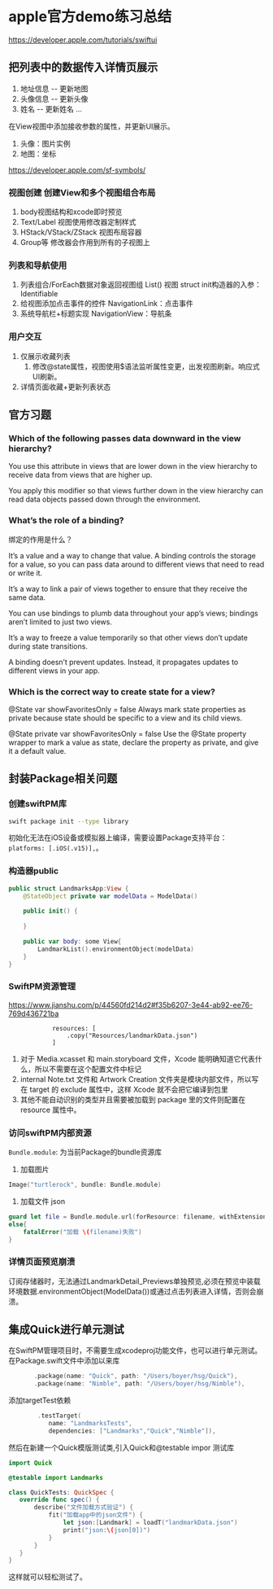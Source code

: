 # apple官方demo练习总结
https://developer.apple.com/tutorials/swiftui

## 把列表中的数据传入详情页展示
1. 地址信息 -- 更新地图
2. 头像信息 -- 更新头像
3. 姓名 -- 更新姓名
...

在View视图中添加接收参数的属性，并更新UI展示。
1. 头像：图片实例
2. 地图：坐标 

https://developer.apple.com/sf-symbols/

### 视图创建 创建View和多个视图组合布局
1. body视图结构和xcode即时预览
2. Text/Label 视图使用修改器定制样式
3. HStack/VStack/ZStack 视图布局容器
4. Group等 修改器会作用到所有的子视图上

### 列表和导航使用
1. 列表组合/ForEach数据对象返回视图组
    List() 视图 struct init构造器的入参：Identifiable
2. 给视图添加点击事件的控件
    NavigationLink：点击事件
3. 系统导航栏+标题实现
    NavigationView：导航条
### 用户交互
1. 仅展示收藏列表
    1. 修改@state属性，视图使用$语法监听属性变更，出发视图刷新。响应式UI刷新。
2. 详情页面收藏+更新列表状态

## 官方习题

### Which of the following passes data downward in the view hierarchy?

You use this attribute in views that are lower down in the view hierarchy to receive data from views that are higher up.

You apply this modifier so that views further down in the view hierarchy can read data objects passed down through the environment.


### What’s the role of a binding?
绑定的作用是什么？

It’s a value and a way to change that value.
A binding controls the storage for a value, so you can pass data around to different views that need to read or write it.

It’s a way to link a pair of views together to ensure that they receive the same data.

You can use bindings to plumb data throughout your app’s views; bindings aren’t limited to just two views.


It’s a way to freeze a value temporarily so that other views don’t update during state transitions.

A binding doesn’t prevent updates. Instead, it propagates updates to different views in your app.


### Which is the correct way to create state for a view?

@State var showFavoritesOnly = false
Always mark state properties as private because state should be specific to a view and its child views.

@State private var showFavoritesOnly = false
Use the @State property wrapper to mark a value as state, declare the property as private, and give it a default value.


## 封装Package相关问题

### 创建swiftPM库
```sh
swift package init --type library
```
初始化无法在iOS设备或模拟器上编译，需要设置Package支持平台： `platforms: [.iOS(.v15)],`。

### 构造器public
```swift
public struct LandmarksApp:View {
    @StateObject private var modelData = ModelData()
    
    public init() {
        
    }
    
    public var body: some View{
        LandmarkList().environmentObject(modelData)
    }
}
```




### SwiftPM资源管理
https://www.jianshu.com/p/44560fd214d2#f35b6207-3e44-ab92-ee76-769d436721ba
```
            resources: [
                .copy("Resources/landmarkData.json")
            ]
```
1. 对于 Media.xcasset 和 main.storyboard 文件，Xcode 能明确知道它代表什么，所以不需要在这个配置文件中标记
2. internal Note.txt 文件和 Artwork Creation 文件夹是模块内部文件，所以写在 target 的 exclude 属性中，这样 Xcode 就不会把它编译到包里
3. 其他不能自动识别的类型并且需要被加载到 package 里的文件则配置在 resource 属性中。

### 访问swiftPM内部资源

`Bundle.module`: 为当前Package的bundle资源库

1. 加载图片
```swift
Image("turtlerock", bundle: Bundle.module)
```

1. 加载文件 json
```swift
guard let file = Bundle.module.url(forResource: filename, withExtension: nil)
else{
    fatalError("加载 \(filename)失败")
}
```



### 详情页面预览崩溃
 订阅存储器时，无法通过LandmarkDetail_Previews单独预览,必须在预览中装载环境数据.environmentObject(ModelData())或通过点击列表进入详情，否则会崩溃。


## 集成Quick进行单元测试
 在SwiftPM管理项目时，不需要生成xcodeproj功能文件，也可以进行单元测试。
 在Package.swift文件中添加以来库
 ```swift
        .package(name: "Quick", path: "/Users/boyer/hsg/Quick"),
        .package(name: "Nimble", path: "/Users/boyer/hsg/Nimble"),
 ```
 添加targetTest依赖
 ```swift
         .testTarget(
            name: "LandmarksTests",
            dependencies: ["Landmarks","Quick","Nimble"]),
 ``` 
 然后在新建一个Quick模版测试类,引入Quick和@testable impor 测试库
 ```swift
 import Quick

@testable import Landmarks

class QuickTests: QuickSpec {
    override func spec() {
        describe("文件加载方式验证") {
            fit("加载app中的json文件") {
                let json:[Landmark] = loadT("landmarkData.json")
                print("json:\(json[0])")
            }
        }
    }
}
 ```
 这样就可以轻松测试了。
